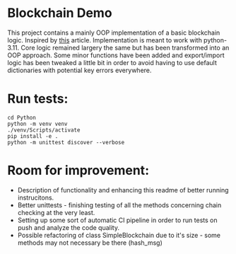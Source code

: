 # Blockchain Demo
This project contains a mainly OOP implementation of a basic blockchain logic. 
Inspired by [this](http://ecomunsing.com/build-your-own-blockchain) article.
Implementation is meant to work with python-3.11. Core logic remained largery
the same but has been transformed into an OOP approach. Some minor functions
have been added and export/import logic has been tweaked a little bit in order
to avoid having to use default dictionaries with potential key errors everywhere.

# Run tests:
```
cd Python
python -m venv venv
./venv/Scripts/activate
pip install -e .
python -m unittest discover --verbose
```

# Room for improvement:

* Description of functionality and enhancing this readme of better running instrucitons.
* Better unittests - finishing testing of all the methods concerning chain checking at the very least. 
* Setting up some sort of automatic CI pipeline in order to run tests on push and analyze the code quality.
* Possible refactoring of class SimpleBlockchain due to it's size - some methods may not necessary be there (hash_msg) 